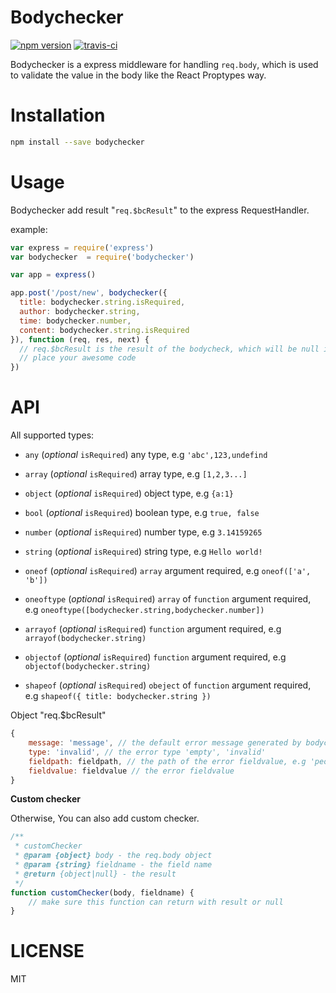 # Bodychecker

[![npm version](https://img.shields.io/npm/v/bodychecker.svg)](https://www.npmjs.com/package/bodychecker)
[![travis-ci](https://travis-ci.org/MZIchenjl/bodychecker.svg?branch=master)](https://travis-ci.org/MZIchenjl/bodychecker)

Bodychecker is a express middleware for handling `req.body`, which is used to validate the value in the body like the React Proptypes way.

# Installation

```bash
npm install --save bodychecker
```

# Usage 

Bodychecker add result "`req.$bcResult`" to the express RequestHandler. 

example:

```javascript
var express = require('express')
var bodychecker  = require('bodychecker')

var app = express()

app.post('/post/new', bodychecker({
  title: bodychecker.string.isRequired,
  author: bodychecker.string,
  time: bodychecker.number,
  content: bodychecker.string.isRequired
}), function (req, res, next) {
  // req.$bcResult is the result of the bodycheck, which will be null if all the fields are valid
  // place your awesome code
})
```

# API

All supported types:

* `any` (_optional_ `isRequired`) any type, e.g `'abc',123,undefind`

* `array` (_optional_ `isRequired`) array type, e.g `[1,2,3...]`

* `object` (_optional_ `isRequired`) object type, e.g `{a:1}`

* `bool` (_optional_ `isRequired`) boolean type, e.g `true, false`

* `number` (_optional_ `isRequired`) number type, e.g `3.14159265`

* `string` (_optional_ `isRequired`) string type, e.g `Hello world!`

* `oneof` (_optional_ `isRequired`) `array` argument required, e.g `oneof(['a', 'b'])`

* `oneoftype` (_optional_ `isRequired`) `array` of `function` argument required, e.g `oneoftype([bodychecker.string,bodychecker.number])`

* `arrayof` (_optional_ `isRequired`) `function` argument required, e.g `arrayof(bodychecker.string)`

* `objectof` (_optional_ `isRequired`) `function` argument required, e.g `objectof(bodychecker.string)`

* `shapeof` (_optional_ `isRequired`) `obeject` of  `function` argument required, e.g `shapeof({ title: bodychecker.string })`

Object "req.$bcResult"

```javascript
{
    message: 'message', // the default error message generated by bodychecker
    type: 'invalid', // the error type 'empty', 'invalid'
    fieldpath: fieldpath, // the path of the error fieldvalue, e.g 'people.0.name'
    fieldvalue: fieldvalue // the error fieldvalue
}
```

__Custom checker__

Otherwise, You can also add custom checker.

```javascript
/**
 * customChecker
 * @param {object} body - the req.body object
 * @param {string} fieldname - the field name
 * @return {object|null} - the result
 */
function customChecker(body, fieldname) {
    // make sure this function can return with result or null
}
```

# LICENSE

MIT
